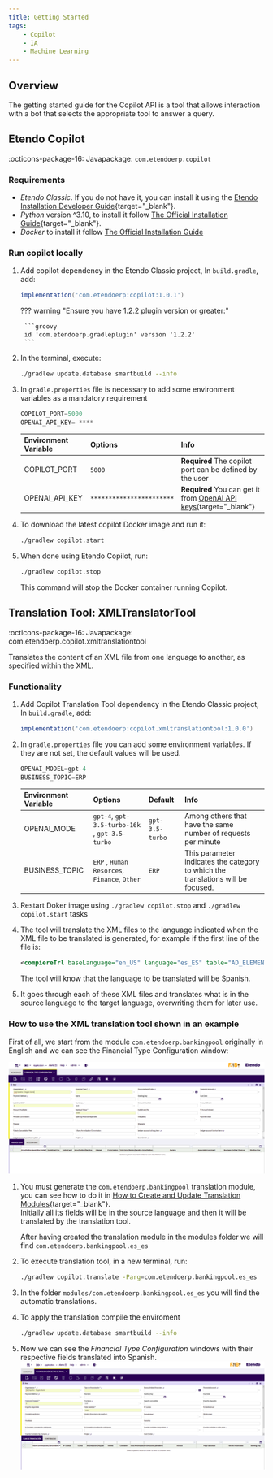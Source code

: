 ```yaml
---
title: Getting Started
tags:
    - Copilot
    - IA
    - Machine Learning
---
```

## Overview

The getting started guide for the Copilot API is a tool that allows interaction with a bot that selects the appropriate tool to answer a query.

## Etendo Copilot
:octicons-package-16: Javapackage: `com.etendoerp.copilot`

### Requirements
- *Etendo Classic*. If you do not have it, you can install it using the [Etendo Installation Developer Guide](/developer-guide/etendo-classic/getting-started/installation/install-etendo-development-environment/){target="_blank"}.
- *Python* version ^3.10, to install it follow [The Official Installation Guide](https://www.python.org/downloads/){target="_blank"}.
- *Docker* to install it follow [The Official Installation Guide](https://docs.docker.com/engine/install/)

### Run copilot locally

1. Add copilot dependency in the Etendo Classic project, In `build.gradle`, add:
    ```groovy
    implementation('com.etendoerp:copilot:1.0.1')
    ```

    ??? warning "Ensure you have 1.2.2 plugin version or greater:"
        
        ```groovy
        id 'com.etendoerp.gradleplugin' version '1.2.2'
        ```

2. In the terminal, execute:
    ``` bash title="Terminal"
    ./gradlew update.database smartbuild --info
    ```

3. In `gradle.properties` file is necessary to add some environment variables as a mandatory requirement


    ```groovy title="gradle.properties"
    COPILOT_PORT=5000
    OPENAI_API_KEY= ****
    ```

    | **Environment Variable**   | **Options**  | **Info** |
    | -------------------------- | -------------| -------- |
    | COPILOT_PORT           | `5000`   | **Required** The copilot port can be defined by the user |
    | OPENAI_API_KEY         | `***********************` | **Required** You can get it from [OpenAI API keys](https://platform.openai.com/account/api-keys){target="_blank"} |
  

        

4. To download the latest copilot Docker image and run it:

    ``` bash title="Terminal"
    ./gradlew copilot.start
    ```

5. When done using Etendo Copilot, run:

    ```bash
    ./gradlew copilot.stop
    ```

    This command will stop the Docker container running Copilot.

## Translation Tool: XMLTranslatorTool
:octicons-package-16: Javapackage: com.etendoerp.copilot.xmltranslationtool

Translates the content of an XML file from one language to another, as specified within the XML.  

### Functionality


1. Add Copilot Translation Tool dependency in the Etendo Classic project, In `build.gradle`, add:
    ```groovy
    implementation('com.etendoerp:copilot.xmltranslationtool:1.0.0')
    ```
2. In `gradle.properties` file you can add some environment variables. If they are not set, the default values will be used.


    ```groovy title="gradle.properties"
    OPENAI_MODEL=gpt-4
    BUSINESS_TOPIC=ERP
    ```

    | **Environment Variable**   | **Options**                                | **Default**| **Info**                                                                                             |
    | ---------------------- | ---------------------------------------------- |----------| ---------------------------------------------------------------------------------------------------- |
    | OPENAI_MODE            | `gpt-4`, `gpt-3.5-turbo-16k` , `gpt-3.5-turbo` |`gpt-3.5-turbo` | Among others that have the same number of requests per minute                                        |
    | BUSINESS_TOPIC         | `ERP` , `Human Resorces`, `Finance`, `Other`  | `ERP` | This parameter indicates the category to which the translations will be focused.                     |
  
3. Restart Doker image using `./gradlew copilot.stop` and `./gradlew copilot.start` tasks

4. The tool will translate the XML files to the language indicated when the XML file to be translated is generated, for example if the first line of the file is:

    ```xml
    <compiereTrl baseLanguage="en_US" language="es_ES" table="AD_ELEMENT" version="">
    ```

    The tool will know that the language to be translated will be Spanish.

4. It goes through each of these XML files and translates what is in the source language to the target language, overwriting them for later use.

### How to use the XML translation tool shown in an example

First of all, we start from the module `com.etendoerp.bankingpool` originally in English and we can see the Financial Type Configuration window:

![](/assets/developer-guide/etendo-copilot/getting-started/banking-pool-en.png)

1. You must generate the `com.etendoerp.bankingpool` translation module, you can see how to do it in [How to Create and Update Translation Modules](/developer-guide/etendo-classic/how-to-guides/how-to-create-and-update-translation-modules/){target="_blank"}. <br> Initially all its fields will be in the source language and then it will be translated by the translation tool.
  
    After having created the translation module in the modules folder we will find `com.etendoerp.bankingpool.es_es`

2.  To execute translation tool, in a new terminal, run:
    ``` bash title="Terminal"
    ./gradlew copilot.translate -Parg=com.etendoerp.bankingpool.es_es
    ```

3. In the folder ```modules/com.etendoerp.bankingpool.es_es``` you will find the automatic translations.

4. To apply the translation compile the enviroment
    ``` bash title="Terminal"
    ./gradlew update.database smartbuild --info
    ```

5. Now we can see the *Financial Type Configuration* windows with their respective fields translated into Spanish.
    ![](/assets/developer-guide/etendo-copilot/getting-started/banking-pool-es.png)